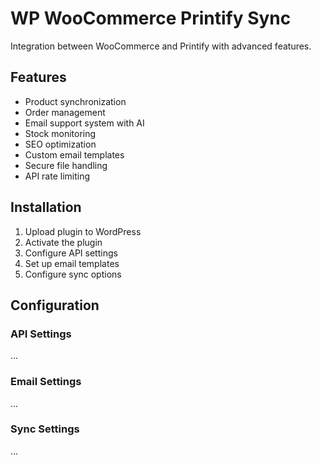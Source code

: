 # WP WooCommerce Printify Sync

Integration between WooCommerce and Printify with advanced features.

## Features

- Product synchronization
- Order management
- Email support system with AI
- Stock monitoring
- SEO optimization
- Custom email templates
- Secure file handling
- API rate limiting

## Installation

1. Upload plugin to WordPress
2. Activate the plugin
3. Configure API settings
4. Set up email templates
5. Configure sync options

## Configuration

### API Settings
...

### Email Settings
...

### Sync Settings
...
